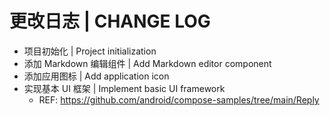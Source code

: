 # 更改日志 | CHANGE LOG

- 项目初始化 | Project initialization
- 添加 Markdown 编辑组件 | Add Markdown editor component
- 添加应用图标 | Add application icon
- 实现基本 UI 框架 | Implement basic UI framework
  - REF: https://github.com/android/compose-samples/tree/main/Reply
